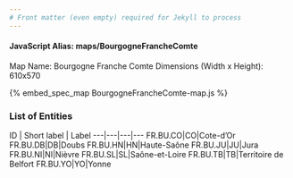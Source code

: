 ```yaml
---
# Front matter (even empty) required for Jekyll to process
---
```


#### JavaScript Alias: maps/BourgogneFrancheComte

Map Name: Bourgogne Franche Comte
Dimensions (Width x Height): 610x570



{% embed_spec_map BourgogneFrancheComte-map.js %}

### List of Entities

ID | Short label | Label
---|---|---|---
FR.BU.CO|CO|Cote-d’Or
FR.BU.DB|DB|Doubs
FR.BU.HN|HN|Haute-Saône
FR.BU.JU|JU|Jura
FR.BU.NI|NI|Nièvre
FR.BU.SL|SL|Saône-et-Loire
FR.BU.TB|TB|Territoire de Belfort
FR.BU.YO|YO|Yonne